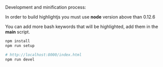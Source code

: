 Development and minification process:

In order to build highlightjs you must use **node** version above than 0.12.6

You can add more bash keywords that will be highlighted, add them in the **main** script.

```bash
npm install
npm run setup

# http://localhost:8000/index.html
npm run devel
```
